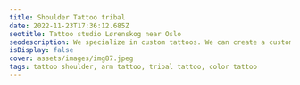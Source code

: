 ```yaml
--- 
title: Shoulder Tattoo tribal 
date: 2022-11-23T17:36:12.685Z 
seotitle: Tattoo studio Lørenskog near Oslo 
seodescription: We specialize in custom tattoos. We can create a custom tattoo design for you. We can also make a tattoo design based on your ideas. 
isDisplay: false 
cover: assets/images/img87.jpeg 
tags: tattoo shoulder, arm tattoo, tribal tattoo, color tattoo
--- 
```

